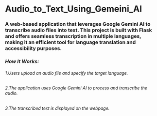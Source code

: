 # Audio_to_Text_Using_Gemeini_AI

### **A web-based application that leverages Google Gemini AI to transcribe audio files into text. This project is built with Flask and offers seamless transcription in multiple languages, making it an efficient tool for language translation and accessibility purposes.**

### *How It Works:*

###### 1.Users upload an audio file and specify the target language.
###### 2.The application uses Google Gemini AI to process and transcribe the audio.
###### 3.The transcribed text is displayed on the webpage.
